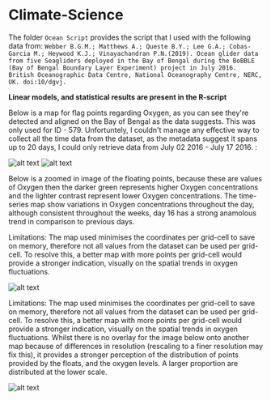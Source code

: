 # Climate-Science

The folder `Ocean Script` provides the script that I used with the following data from: 
```Webber B.G.M.; Matthews A.; Queste B.Y.; Lee G.A.; Cobas-Garcia M.; Heywood K.J.; Vinayachandran P.N.(2019). Ocean glider data from five Seagliders deployed in the Bay of Bengal during the BoBBLE (Bay of Bengal Boundary Layer Experiment) project in July 2016. British Oceanographic Data Centre, National Oceanography Centre, NERC, UK. doi:10/dgvj.```

**Linear models, and statistical results are present in the R-script**

Below is a map for flag points regarding Oxygen, as you can see they're detected and aligned on the Bay of Bengal as the data suggests. This was only used for ID - 579. Unfortuntely, I couldn't manage any effective way to collect all the time data from the dataset, as the metadata suggest it spans up to 20 days, I could only retrieve data from July 02 2016 - July 17 2016. :



![alt text](https://i.stack.imgur.com/Jowbh.png)
![alt text](https://i.stack.imgur.com/p3YeR.png)

Below is a zoomed in image of the floating points, because these are values of Oxygen then the darker green represents higher Oxygen concentrations and the lighter contrast represent lower Oxygen concentrations. The time-series map show variations in Oxygen concentrations throughout the day, although consistent throughout the weeks, day 16 has a strong anamolous trend in comparison to previous days.

Limitations:
The map used minimises the coordinates per grid-cell to save on memory, therefore not all values from the dataset can be used per grid-cell. To resolve this, a better map with more points per grid-cell would provide a stronger indication, visually on the spatial trends in oxygen fluctuations.


![alt text](https://i.stack.imgur.com/VDALr.png)


Limitations:
The map used minimises the coordinates per grid-cell to save on memory, therefore not all values from the dataset can be used per grid-cell. To resolve this, a better map with more points per grid-cell would provide a stronger indication, visually on the spatial trends in oxygen fluctuations. Whilst there is no overlay for the image below onto another map because of differences in resolution (rescaling to a finer resolution may fix this), it provides a stronger perception of the distribution of points provided by the floats, and the oxygen levels. A larger proportion are distributed at the lower scale.

![alt text](https://i.stack.imgur.com/CzVpw.png)
